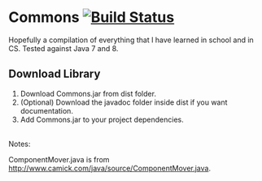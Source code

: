 # Commons [![Build Status](https://travis-ci.org/Noviv/Commons.svg?branch=master)](https://travis-ci.org/Noviv/Commons)

Hopefully a compilation of everything that I have learned in school and in CS. Tested against Java 7 and 8.
<br>
## Download Library
1. Download Commons.jar from dist folder.
2. (Optional) Download the javadoc folder inside dist if you want documentation.
3. Add Commons.jar to your project dependencies.<br><br>

Notes:

ComponentMover.java is from http://www.camick.com/java/source/ComponentMover.java.
